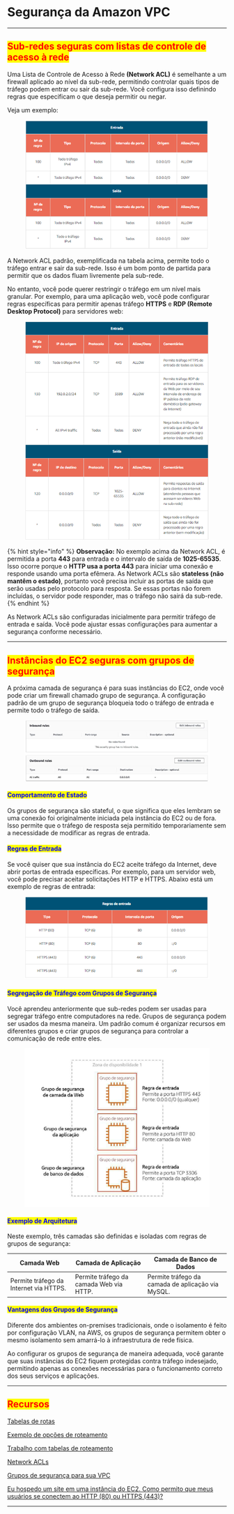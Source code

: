 # Segurança da Amazon VPC

***

## <mark style="color:red;">Sub-redes seguras com listas de controle de acesso à rede</mark>

Uma Lista de Controle de Acesso à Rede **(Network ACL)** é semelhante a um firewall aplicado ao nível da sub-rede, permitindo controlar quais tipos de tráfego podem entrar ou sair da sub-rede. Você configura isso definindo regras que especificam o que deseja permitir ou negar.&#x20;

Veja um exemplo:

<figure><img src="../../.gitbook/assets/image (2) (1) (1) (1) (1).png" alt=""><figcaption></figcaption></figure>

A Network ACL padrão, exemplificada na tabela acima, permite todo o tráfego entrar e sair da sub-rede. Isso é um bom ponto de partida para permitir que os dados fluam livremente pela sub-rede.

No entanto, você pode querer restringir o tráfego em um nível mais granular. Por exemplo, para uma aplicação web, você pode configurar regras específicas para permitir apenas tráfego **HTTPS** e **RDP (Remote Desktop Protocol)** para servidores web:

<figure><img src="../../.gitbook/assets/image (1) (1) (1) (1) (1) (1).png" alt=""><figcaption></figcaption></figure>

{% hint style="info" %}
**Observação:** No exemplo acima da Network ACL, é permitida a porta **443** para entrada e o intervalo de saída de **1025-65535**. Isso ocorre porque o **HTTP usa a porta 443** para iniciar uma conexão e responde usando uma porta efêmera. As Network ACLs são **stateless (não mantêm o estado)**, portanto você precisa incluir as portas de saída que serão usadas pelo protocolo para resposta. Se essas portas não forem incluídas, o servidor pode responder, mas o tráfego não sairá da sub-rede.
{% endhint %}

As Network ACLs são configuradas inicialmente para permitir tráfego de entrada e saída. Você pode ajustar essas configurações para aumentar a segurança conforme necessário.

***

## <mark style="color:red;">Instâncias do EC2 seguras com grupos de segurança</mark>

A próxima camada de segurança é para suas instâncias do EC2, onde você pode criar um firewall chamado grupo de segurança. A configuração padrão de um grupo de segurança bloqueia todo o tráfego de entrada e permite todo o tráfego de saída.

<figure><img src="../../.gitbook/assets/image (2) (1) (1) (1) (1) (1).png" alt=""><figcaption></figcaption></figure>

#### <mark style="color:blue;">**Comportamento de Estado**</mark>

Os grupos de segurança são stateful, o que significa que eles lembram se uma conexão foi originalmente iniciada pela instância do EC2 ou de fora. Isso permite que o tráfego de resposta seja permitido temporariamente sem a necessidade de modificar as regras de entrada.

#### <mark style="color:blue;">**Regras de Entrada**</mark>

Se você quiser que sua instância do EC2 aceite tráfego da Internet, deve abrir portas de entrada específicas. Por exemplo, para um servidor web, você pode precisar aceitar solicitações HTTP e HTTPS. Abaixo está um exemplo de regras de entrada:

<figure><img src="../../.gitbook/assets/image (3) (1) (1) (1) (1).png" alt=""><figcaption></figcaption></figure>

#### <mark style="color:blue;">**Segregação de Tráfego com Grupos de Segurança**</mark>

Você aprendeu anteriormente que sub-redes podem ser usadas para segregar tráfego entre computadores na rede. Grupos de segurança podem ser usados da mesma maneira. Um padrão comum é organizar recursos em diferentes grupos e criar grupos de segurança para controlar a comunicação de rede entre eles.

<figure><img src="../../.gitbook/assets/image (4) (1) (1) (1) (1).png" alt=""><figcaption></figcaption></figure>

#### <mark style="color:blue;">**Exemplo de Arquitetura**</mark>

Neste exemplo, três camadas são definidas e isoladas com regras de grupos de segurança:

| Camada Web                             | Camada de Aplicação                     | Camada de Banco de Dados                          |
| -------------------------------------- | --------------------------------------- | ------------------------------------------------- |
| Permite tráfego da Internet via HTTPS. | Permite tráfego da camada Web via HTTP. | Permite tráfego da camada de aplicação via MySQL. |

#### <mark style="color:blue;">**Vantagens dos Grupos de Segurança**</mark>

Diferente dos ambientes on-premises tradicionais, onde o isolamento é feito por configuração VLAN, na AWS, os grupos de segurança permitem obter o mesmo isolamento sem amarrá-lo à infraestrutura de rede física.

Ao configurar os grupos de segurança de maneira adequada, você garante que suas instâncias do EC2 fiquem protegidas contra tráfego indesejado, permitindo apenas as conexões necessárias para o funcionamento correto dos seus serviços e aplicações.

***

## <mark style="color:red;">**Recursos**</mark>

[Tabelas de rotas](https://docs.aws.amazon.com/vpc/latest/userguide/VPC\_Route\_Tables.html)

[Exemplo de opções de roteamento](https://docs.aws.amazon.com/vpc/latest/userguide/route-table-options.html)

[Trabalho com tabelas de roteamento](https://docs.aws.amazon.com/vpc/latest/userguide/WorkWithRouteTables.html)

[Network ACLs](https://docs.aws.amazon.com/vpc/latest/userguide/vpc-network-acls.html)

[Grupos de segurança para sua VPC](https://docs.aws.amazon.com/vpc/latest/userguide/VPC\_SecurityGroups.html)

[Eu hospedo um site em uma instância do EC2. Como permito que meus usuários se conectem ao HTTP (80) ou HTTPS (443)?](https://aws.amazon.com/premiumsupport/knowledge-center/connect-http-https-ec2/)

***

